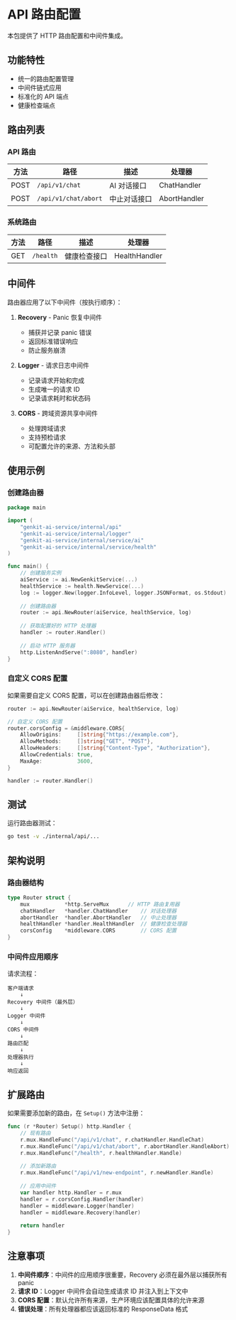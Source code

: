 # API 路由配置

本包提供了 HTTP 路由配置和中间件集成。

## 功能特性

- 统一的路由配置管理
- 中间件链式应用
- 标准化的 API 端点
- 健康检查端点

## 路由列表

### API 路由

| 方法 | 路径 | 描述 | 处理器 |
|------|------|------|--------|
| POST | `/api/v1/chat` | AI 对话接口 | ChatHandler |
| POST | `/api/v1/chat/abort` | 中止对话接口 | AbortHandler |

### 系统路由

| 方法 | 路径 | 描述 | 处理器 |
|------|------|------|--------|
| GET | `/health` | 健康检查接口 | HealthHandler |

## 中间件

路由器应用了以下中间件（按执行顺序）：

1. **Recovery** - Panic 恢复中间件
   - 捕获并记录 panic 错误
   - 返回标准错误响应
   - 防止服务崩溃

2. **Logger** - 请求日志中间件
   - 记录请求开始和完成
   - 生成唯一的请求 ID
   - 记录请求耗时和状态码

3. **CORS** - 跨域资源共享中间件
   - 处理跨域请求
   - 支持预检请求
   - 可配置允许的来源、方法和头部

## 使用示例

### 创建路由器

```go
package main

import (
    "genkit-ai-service/internal/api"
    "genkit-ai-service/internal/logger"
    "genkit-ai-service/internal/service/ai"
    "genkit-ai-service/internal/service/health"
)

func main() {
    // 创建服务实例
    aiService := ai.NewGenkitService(...)
    healthService := health.NewService(...)
    log := logger.New(logger.InfoLevel, logger.JSONFormat, os.Stdout)
    
    // 创建路由器
    router := api.NewRouter(aiService, healthService, log)
    
    // 获取配置好的 HTTP 处理器
    handler := router.Handler()
    
    // 启动 HTTP 服务器
    http.ListenAndServe(":8080", handler)
}
```

### 自定义 CORS 配置

如果需要自定义 CORS 配置，可以在创建路由器后修改：

```go
router := api.NewRouter(aiService, healthService, log)

// 自定义 CORS 配置
router.corsConfig = &middleware.CORS{
    AllowOrigins:     []string{"https://example.com"},
    AllowMethods:     []string{"GET", "POST"},
    AllowHeaders:     []string{"Content-Type", "Authorization"},
    AllowCredentials: true,
    MaxAge:           3600,
}

handler := router.Handler()
```

## 测试

运行路由器测试：

```bash
go test -v ./internal/api/...
```

## 架构说明

### 路由器结构

```go
type Router struct {
    mux           *http.ServeMux      // HTTP 路由复用器
    chatHandler   *handler.ChatHandler    // 对话处理器
    abortHandler  *handler.AbortHandler   // 中止处理器
    healthHandler *handler.HealthHandler  // 健康检查处理器
    corsConfig    *middleware.CORS        // CORS 配置
}
```

### 中间件应用顺序

请求流程：

```
客户端请求
    ↓
Recovery 中间件（最外层）
    ↓
Logger 中间件
    ↓
CORS 中间件
    ↓
路由匹配
    ↓
处理器执行
    ↓
响应返回
```

## 扩展路由

如果需要添加新的路由，在 `Setup()` 方法中注册：

```go
func (r *Router) Setup() http.Handler {
    // 现有路由
    r.mux.HandleFunc("/api/v1/chat", r.chatHandler.HandleChat)
    r.mux.HandleFunc("/api/v1/chat/abort", r.abortHandler.HandleAbort)
    r.mux.HandleFunc("/health", r.healthHandler.Handle)
    
    // 添加新路由
    r.mux.HandleFunc("/api/v1/new-endpoint", r.newHandler.Handle)
    
    // 应用中间件
    var handler http.Handler = r.mux
    handler = r.corsConfig.Handler(handler)
    handler = middleware.Logger(handler)
    handler = middleware.Recovery(handler)
    
    return handler
}
```

## 注意事项

1. **中间件顺序**：中间件的应用顺序很重要，Recovery 必须在最外层以捕获所有 panic
2. **请求 ID**：Logger 中间件会自动生成请求 ID 并注入到上下文中
3. **CORS 配置**：默认允许所有来源，生产环境应该配置具体的允许来源
4. **错误处理**：所有处理器都应该返回标准的 ResponseData 格式
